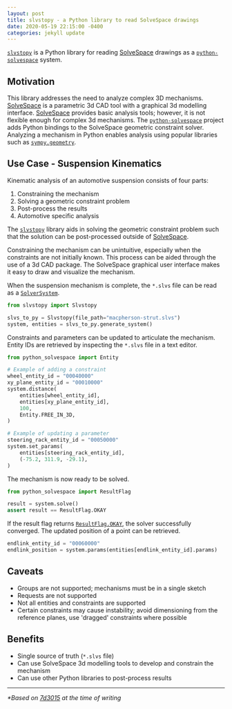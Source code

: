 ```yaml
---
layout: post
title: slvstopy - a Python library to read SolveSpace drawings
date: 2020-05-19 22:15:00 -0400
categories: jekyll update
---
```


[`slvstopy`](https://github.com/kktse/slvstopy) is a Python library for
reading [SolveSpace](https://solvespace.com/index.pl) drawings as a
[`python-solvespace`](https://github.com/KmolYuan/solvespace/tree/python/cython)
system.

## Motivation

This library addresses the need to analyze complex 3D mechanisms.
[SolveSpace](https://solvespace.com/index.pl) is a parametric 3d CAD tool
with a graphical 3d modelling interface.
[SolveSpace](https://solvespace.com/index.pl) provides basic analysis tools;
however, it is not flexible enough for complex 3d mechanisms. The
[`python-solvespace`](https://github.com/KmolYuan/solvespace/tree/python/cython)
project adds Python bindings to the SolveSpace geometric constraint solver.
Analyzing a mechanism in Python enables analysis using popular libraries
such as
[`sympy.geometry`](https://docs.sympy.org/latest/modules/geometry/index.html).

## Use Case - Suspension Kinematics

Kinematic analysis of an automotive suspension consists of four parts:

1. Constraining the mechanism
1. Solving a geometric constraint problem
1. Post-process the results
1. Automotive specific analysis

The [`slvstopy`](https://github.com/kktse/slvstopy) library aids in solving
the geometric constraint problem such that the solution can be post-processed
outside of [SolveSpace](https://solvespace.com/index.pl).

Constraining the mechanism can be unintuitive, especially when the constraints
are not initially known. This process can be aided through the use of a 3d
CAD package. The SolveSpace graphical user interface makes it easy to draw and
visualize the mechanism.

When the suspension mechanism is complete, the `*.slvs` file can be read as a
[`SolverSystem`](https://pyslvs-ui.readthedocs.io/en/stable/python-solvespace-api/#solversystem).

```python
from slvstopy import Slvstopy

slvs_to_py = Slvstopy(file_path="macpherson-strut.slvs")
system, entities = slvs_to_py.generate_system()
```

Constraints and parameters can be updated to articulate the mechanism. Entity
IDs are retrieved by inspecting the `*.slvs` file in a text editor.

```python
from python_solvespace import Entity

# Example of adding a constraint
wheel_entity_id = "00040000"
xy_plane_entity_id = "00010000"
system.distance(
    entities[wheel_entity_id],
    entities[xy_plane_entity_id],
    100,
    Entity.FREE_IN_3D,
)

# Example of updating a parameter
steering_rack_entity_id = "00050000"
system.set_params(
    entities[steering_rack_entity_id],
    (-75.2, 311.9, -29.1),
)
```

The mechanism is now ready to be solved.

```python
from python_solvespace import ResultFlag

result = system.solve()
assert result == ResultFlag.OKAY
```

If the result flag returns
[`ResultFlag.OKAY`](https://pyslvs-ui.readthedocs.io/en/stable/python-solvespace-api/#resultflag),
the solver successfully converged. The updated position of a point can be
retrieved.

```python
endlink_entity_id = "00060000"
endlink_position = system.params(entities[endlink_entity_id].params)
```

## Caveats

* Groups are not supported; mechanisms must be in a single sketch
* Requests are not supported
* Not all entities and constraints are supported
* Certain constraints may cause instability; avoid dimensioning from the reference planes, use 'dragged' constraints where possible

## Benefits

* Single source of truth (`*.slvs` file)
* Can use SolveSpace 3d modelling tools to develop and constrain the mechanism
* Can use other Python libraries to post-process results

---

_*Based on [7d3015](https://github.com/kktse/slvstopy/commit/7d3015b5834adf06a165725d69a2a0aa6f0b0efa) at the time of writing_